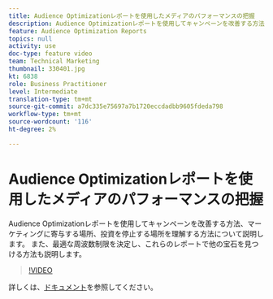 ```yaml
---
title: Audience Optimizationレポートを使用したメディアのパフォーマンスの把握
description: Audience Optimizationレポートを使用してキャンペーンを改善する方法、マーケティングに寄与する場所、投資を停止する場所を理解する方法について説明します。 また、最適な周波数制限を決定し、これらのレポートで他の宝石を見つける方法も説明します。
feature: Audience Optimization Reports
topics: null
activity: use
doc-type: feature video
team: Technical Marketing
thumbnail: 330401.jpg
kt: 6838
role: Business Practitioner
level: Intermediate
translation-type: tm+mt
source-git-commit: a7dc335e75697a7b1720eccdadbb9605fdeda798
workflow-type: tm+mt
source-wordcount: '116'
ht-degree: 2%

---
```



# Audience Optimizationレポートを使用したメディアのパフォーマンスの把握

Audience Optimizationレポートを使用してキャンペーンを改善する方法、マーケティングに寄与する場所、投資を停止する場所を理解する方法について説明します。 また、最適な周波数制限を決定し、これらのレポートで他の宝石を見つける方法も説明します。

>[!VIDEO](https://video.tv.adobe.com/v/330401/?quality=12&learn=on)

詳しくは、[ドキュメント](https://experienceleague.adobe.com/docs/audience-manager/user-guide/reporting/audience-optimization-reports/audience-optimization-reports.html#reporting)を参照してください。
